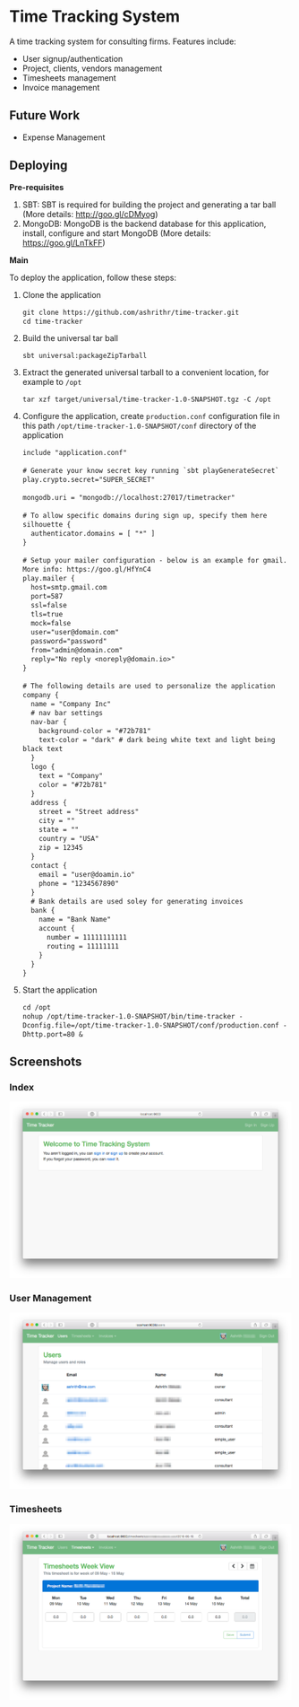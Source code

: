 
# Time Tracking System

A time tracking system for consulting firms. Features include:

* User signup/authentication
* Project, clients, vendors management
* Timesheets management
* Invoice management

## Future Work

* Expense Management

## Deploying

**Pre-requisites**

1. SBT: SBT is required for building the project and generating a tar ball (More details: http://goo.gl/cDMyog)
2. MongoDB: MongoDB is the backend database for this application, install, configure and start MongoDB (More details: https://goo.gl/LnTkFF)

**Main**

To deploy the application, follow these steps:

1. Clone the application

    ```
    git clone https://github.com/ashrithr/time-tracker.git
    cd time-tracker
    ```
    
2. Build the universal tar ball
    
    ```
    sbt universal:packageZipTarball
    ```
    
3. Extract the generated universal tarball to a convenient location, for example to `/opt`
    
    ```
    tar xzf target/universal/time-tracker-1.0-SNAPSHOT.tgz -C /opt
    ```
    
4. Configure the application, create `production.conf` configuration file in this path `/opt/time-tracker-1.0-SNAPSHOT/conf` directory of the application
    
    ```
    include "application.conf"
    
    # Generate your know secret key running `sbt playGenerateSecret`
    play.crypto.secret="SUPER_SECRET"
    
    mongodb.uri = "mongodb://localhost:27017/timetracker"
    
    # To allow specific domains during sign up, specify them here
    silhouette {
      authenticator.domains = [ "*" ]
    }
    
    # Setup your mailer configuration - below is an example for gmail. More info: https://goo.gl/HfYnC4
    play.mailer {
      host=smtp.gmail.com
      port=587
      ssl=false
      tls=true
      mock=false
      user="user@domain.com"
      password="password"
      from="admin@domain.com"
      reply="No reply <noreply@domain.io>"
    }
    
    # The following details are used to personalize the application
    company {
      name = "Company Inc"
      # nav bar settings
      nav-bar {
        background-color = "#72b781"
        text-color = "dark" # dark being white text and light being black text
      }
      logo {
        text = "Company"
        color = "#72b781"
      }
      address {
        street = "Street address"
        city = ""
        state = ""
        country = "USA"
        zip = 12345
      }
      contact {
        email = "user@doamin.io"
        phone = "1234567890"
      }
      # Bank details are used soley for generating invoices
      bank {
        name = "Bank Name"
        account {
          number = 11111111111
          routing = 11111111
        }
      }
    }
    ```
    
5. Start the application
    
    ```
    cd /opt
    nohup /opt/time-tracker-1.0-SNAPSHOT/bin/time-tracker -Dconfig.file=/opt/time-tracker-1.0-SNAPSHOT/conf/production.conf -Dhttp.port=80 &
    ```
    
    
## Screenshots
   
### Index
   
![Index Page](screenshots/index.png "Index Page")
   
### User Management
   
![User Management](screenshots/user_mngt.png "User Management")
   
### Timesheets
   
![Timesheets](screenshots/timesheets.png "Timesheets")   